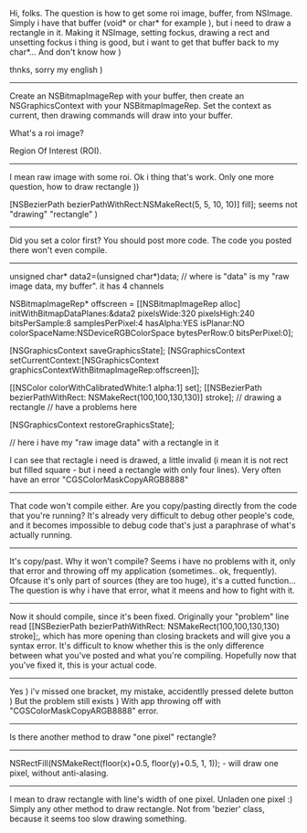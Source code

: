 

Hi, folks. The question is how to get some roi image, buffer, from NSImage. Simply i have that buffer (void* or char* for example ), but i need to draw a rectangle in it. Making it NSImage, setting fockus, drawing a rect and unsetting fockus i thing is good, but i want to get that buffer back to my char*... And don't know how ) 

thnks, sorry my english )

----
Create an NSBitmapImageRep with your buffer, then create an NSGraphicsContext with your NSBitmapImageRep. Set the context as current, then drawing commands will draw into your buffer.

What's a roi image?

Region Of Interest (ROI).

----
I mean raw image with some roi. Ok i thing that's work. Only one more question, how to draw rectangle ))

[NSBezierPath bezierPathWithRect:NSMakeRect(5, 5, 10, 10)] fill]; seems not "drawing" "rectangle" ) 

----
Did you set a color first? You should post more code. The code you posted there won't even compile.

----
    
unsigned char* data2=(unsigned char*)data; // where is "data" is my "raw image data, my buffer". it has 4 channels

NSBitmapImageRep* offscreen = [[NSBitmapImageRep alloc]
  initWithBitmapDataPlanes:&data2
  pixelsWide:320 
  pixelsHigh:240 
  bitsPerSample:8
  samplesPerPixel:4 
  hasAlpha:YES
  isPlanar:NO 
  colorSpaceName:NSDeviceRGBColorSpace
  bytesPerRow:0
  bitsPerPixel:0];
	 
[NSGraphicsContext saveGraphicsState];
[NSGraphicsContext setCurrentContext:[NSGraphicsContext 
  graphicsContextWithBitmapImageRep:offscreen]];
	
[[NSColor colorWithCalibratedWhite:1 alpha:1] set];
[[NSBezierPath bezierPathWithRect: NSMakeRect(100,100,130,130)] stroke]; // drawing a rectangle // have a problems here

[NSGraphicsContext restoreGraphicsState];

// here i have my "raw image data" with a rectangle in it


I can see that rectagle i need is drawed, a little invalid (i mean it is not rect but filled square - but i need a rectangle with only four lines). Very often have an error "CGSColorMaskCopyARGB8888" 

----
That code won't compile either. Are you copy/pasting directly from the code that you're running? It's already very difficult to debug other people's code, and it becomes impossible to debug code that's just a paraphrase of what's actually running.

----
It's copy/past. Why it won't compile? Seems i have no problems with it, only that error and throwing off my application (sometimes.. ok, frequently). Ofcause it's only part of sources (they are too huge), it's a cutted function... The question is why i have that error, what it meens and how to fight with it.

----
Now it should compile, since it's been fixed. Originally your "problem" line read     [[NSBezierPath bezierPathWithRect: NSMakeRect(100,100,130,130) stroke];, which has more opening than closing brackets and will give you a syntax error. It's difficult to know whether this is the only difference between what you've posted and what you're compiling. Hopefully now that you've fixed it, this is your actual code.

----
Yes ) i'v missed one bracket, my mistake, accidentlly pressed delete button ) But the problem still exists ) With app throwing off with "CGSColorMaskCopyARGB8888" error.

----
Is there another method to draw "one pixel" rectangle? 

----
NSRectFill(NSMakeRect(floor(x)+0.5, floor(y)+0.5, 1, 1)); - will draw one pixel, without anti-alasing.

----
I mean to draw rectangle with line's width of one pixel. Unladen one pixel :) Simply any other method to draw rectangle. Not from 'bezier' class, because it seems too slow drawing something.
